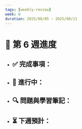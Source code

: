 ```yaml
---
tags: [weekly-review]
week: 6
duration: 2025/08/05 ~ 2025/08/11
---
```


# 📅 第 6 週進度

- ✅ **完成事項：**
  - 

- 🚧 **進行中：**
  - 

- 🔍 **問題與學習筆記：**
  - 

- ⏳ **下週預計：**
  - 
